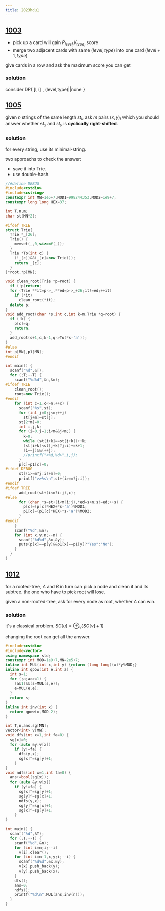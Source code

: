 ```yaml
---
title: 2023hdu1
---
```


## [1003](http://acm.hdu.edu.cn/contest/problem?cid=1094&pid=1003)
- pick up a card will gain $P_{level_i}V_{type_i}$ score
- merge two adjacent cards with same $(level,type)$ into one card $(level+1,type)$

give cards in a row and ask the maximum score you can get
### solution
consider DP{ [l,r] , (level,type)||none }

## [1005](http://acm.hdu.edu.cn/contest/problem?cid=1094&pid=1005)
given $n$ strings of the same length $st_i$, ask $m$ pairs $(x,y)_i$ which you should answer whether $st_x$ and $st_y$ is **cyclically right-shifted**.

### solution
for every string, use its minimal-string.

two approachs to check the answer:
- save it into Trie.
- use double-hash.

```cpp
//#define DEBUG
#include<cstdio>
#include<cstring>
constexpr int MN=1e5+7,MOD1=998244353,MOD2=1e9+7;
constexpr long long HEX=37;

int T,n,m;
char st[MN*2];

#ifdef TRIE
struct Trie{
  Trie *_[26];
  Trie() {
    memset(_,0,sizeof(_));
  }
  Trie *To(int c) {
    (!_[c])&&(_[c]=new Trie());
    return _[c];
  }
}*root,*p[MN];

void clean_root(Trie *p=root) {
  if (!p)return;
  for (Trie **it=p->_,**ed=p->_+26;it!=ed;++it)
    if (*it)
      clean_root(*it);
  delete p;
}
void add_root(char *s,int c,int k=m,Trie *q=root) {
  if (!k) {
    p[c]=q;
    return;
  }
  add_root(s+1,c,k-1,q->To(*s-'a'));
}
#else
int p[MN],p1[MN];
#endif

int main() {
  scanf("%d",&T);
  for (;T;--T) {
    scanf("%d%d",&n,&m);
#ifdef TRIE
    clean_root();
    root=new Trie();
#endif
    for (int c=1;c<=n;++c) {
      scanf("%s",st);
      for (int j=0;j<m;++j)
        st[j+m]=st[j];
      st[2*m]=0;
      int i,j,k;
      for (i=0,j=1;i<m&&j<m;) {
        k=0;
        while (st[i+k]==st[j+k])++k;
        (st[i+k]<st[j+k]?j:i)+=k+1;
        (i==j)&&(++j);
        //printf("<%d,%d>",i,j);
      }
      p[c]=p1[c]=0;
#ifdef DEBUG
      st[(i>=m?j:i)+m]=0;
      printf(">>%s\n",st+(i>=m?j:i));
#endif
#ifdef TRIE
      add_root(st+(i<m?i:j),c);
#else
      for (char *s=st+(i<m?i:j),*ed=s+m;s!=ed;++s) {
        p[c]=(p[c]*HEX+*s-'a')%MOD1;
        p1[c]=(p1[c]*HEX+*s-'a')%MOD2;
      }
#endif
    }
    scanf("%d",&n);
    for (int x,y;n;--n) {
      scanf("%d%d",&x,&y);
      puts(p[x]==p[y]&&p1[x]==p1[y]?"Yes":"No");
    }
  }
}
```

## [1012](http://acm.hdu.edu.cn/contest/problem?cid=1094&pid=1012)
for a rooted-tree, *A* and *B* in turn can pick a node and clean it and its subtree. the one who have to pick root will lose.

given a non-rooted-tree, ask for every node as root, whether *A* can win.
### solution
it's a classical problem.
$SG[u]=\oplus_v(SG[v]+1)$

changing the root can get all the answer.

```cpp
#include<cstdio>
#include<vector>
using namespace std;
constexpr int MOD=1e9+7,MN=2e5+7;
inline int MUL(int x,int y) {return (long long)(x)*y%MOD;}
inline int qpow(int e,int a) {
  int s=1;
  for (;a;a>>=1) {
    (a&1)&&(s=MUL(s,e));
    e=MUL(e,e);
  }
  return s;
}
inline int inv(int x) {
  return qpow(x,MOD-2);
}

int T,n,ans,sg[MN];
vector<int> v[MN];
void dfs(int x=1,int fa=0) {
  sg[x]=0;
  for (auto &y:v[x])
    if (y!=fa) {
      dfs(y,x);
      sg[x]^=sg[y]+1;
    }
}
void ndfs(int x=1,int fa=0) {
  ans+=bool(sg[x]);
  for (auto &y:v[x])
    if (y!=fa) {
      sg[x]^=sg[y]+1;
      sg[y]^=sg[x]+1;
      ndfs(y,x);
      sg[y]^=sg[x]+1;
      sg[x]^=sg[y]+1;
    }
}

int main() {
  scanf("%d",&T);
  for (;T;--T) {
    scanf("%d",&n);
    for (int i=n;i;--i)
      v[i].clear();
    for (int i=n-1,x,y;i;--i) {
      scanf("%d%d",&x,&y);
      v[x].push_back(y);
      v[y].push_back(x);
    }
    dfs();
    ans=0;
    ndfs();
    printf("%d\n",MUL(ans,inv(n)));
  }
}
```
